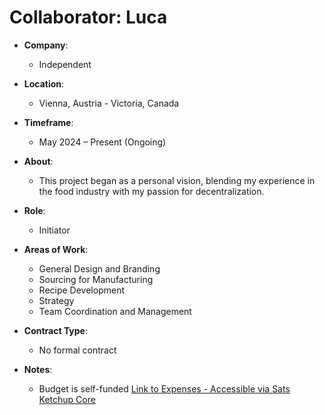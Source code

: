 # Collaborator: Luca

- **Company**:
  - Independent

- **Location**:  
  - Vienna, Austria - Victoria, Canada

- **Timeframe**:  
  - May 2024 – Present (Ongoing)

- **About**:
  - This project began as a personal vision, blending my experience in the food industry with my passion for decentralization.

- **Role**:  
  - Initiator

- **Areas of Work**:  
  - General Design and Branding
  - Sourcing for Manufacturing
  - Recipe Development
  - Strategy
  - Team Coordination and Management

- **Contract Type**:  
  - No formal contract

- **Notes**:
  - Budget is self-funded [Link to Expenses - Accessible via Sats Ketchup Core](https://github.com/bahuwrihi/Sats-Ketchup-Core/blob/9b2026b18dc57a6749ec93fd085762209d94a90e/Expenses/Detailed%20Expenses.md)
